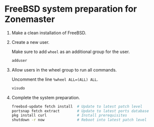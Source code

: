 # FreeBSD system preparation for Zonemaster

1. Make a clean installation of FreeBSD.

2. Create a new user.

   Make sure to add `wheel` as an additional group for the user.

   ```sh
   adduser
   ```

3. Allow users in the wheel group to run all commands.

   Uncomment the line `%wheel ALL=(ALL) ALL`.

   ```sh
   visudo
   ```

4. Complete the system preparation.

   ```sh
   freebsd-update fetch install  # Update to latest patch level
   portsnap fetch extract        # Update to latest ports database
   pkg install curl              # Install prerequisites
   shutdown -r now               # Reboot into latest patch level
   ```
